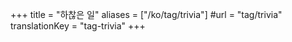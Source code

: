 +++
title = "하찮은 일"
aliases = ["/ko/tag/trivia"]
#url = "tag/trivia"
translationKey = "tag-trivia"
+++
